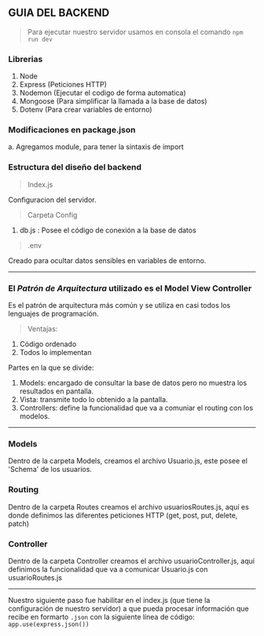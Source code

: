 ## GUIA DEL BACKEND

> Para ejecutar nuestro servidor usamos en consola el comando ``npm run dev``

### Librerias

1. Node
2. Express (Peticiones HTTP)
3. Nodemon (Ejecutar el codigo de forma automatica)
4. Mongoose (Para simplificar la llamada a la base de datos)
5. Dotenv (Para crear variables de entorno)

### Modificaciones en package.json

a. Agregamos module, para tener la sintaxis de import

### Estructura del diseño del backend

> Index.js

Configuracion del servidor.

> Carpeta Config

1. db.js : Posee el código de conexión a la base de datos 

> .env

Creado para ocultar datos sensibles en variables de entorno.

----------------------------------------------------------------------

### El *Patrón de Arquitectura* utilizado es el **Model View Controller**

Es el patrón de arquitectura más común y se utiliza en casi todos los lenguajes de programación.

> Ventajas:

1. Código ordenado
2. Todos lo implementan

Partes en la que se divide:

1. Models: encargado de consultar la base de datos pero no muestra los resultados en pantalla.
2. Vista: transmite todo lo obtenido a la pantalla.
3. Controllers: define la funcionalidad que va a comuniar el routing con los modelos.


---------------------------------------------------------------------

### Models

Dentro de la carpeta Models, creamos el archivo Usuario.js, este posee el 'Schema' de los usuarios.


### Routing

Dentro de la carpeta Routes creamos el archivo usuariosRoutes.js, aquí es donde definimos las diferentes peticiones HTTP (get, post, put, delete, patch)

### Controller

Dentro de la carpeta Controller creamos el archivo usuarioController.js, aquí definimos la funcionalidad que va a comunicar Usuario.js con usuarioRoutes.js

--------------------------------------------------------------------

Nuestro siguiente paso fue habilitar en el index.js (que tiene la configuración de nuestro servidor) a que pueda procesar información que recibe en formarto ``.json`` con la siguiente línea de código: ``app.use(express.json())``



